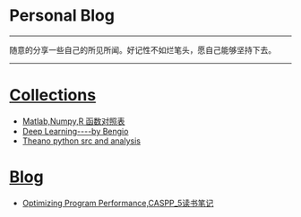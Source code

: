 # Personal Blog
---
随意的分享一些自己的所见所闻。好记性不如烂笔头，愿自己能够坚持下去。

---
# [Collections][collection]
- [Matlab,Numpy,R 函数对照表][matlab-python-xref.pdf]
- [Deep Learning----by Bengio][deep_learning_bengio]
- [Theano python src and analysis][theano]

# [Blog][blog]
- [Optimizing Program Performance,CASPP_5读书笔记][csapp]

[collection]:https://github.com/jwmneu/note/tree/master/collections
[matlab-python-xref.pdf]:https://github.com/jwmneu/note/blob/master/collections/matlab-python-xref.pdf
[deep_learning_bengio]:https://github.com/jwmneu/note/blob/master/collections/Bengio-Deep%20Learning.pdf
[theano]:https://github.com/jwmneu/note/blob/master/collections/Theano.pdf
[blog]:https://github.com/jwmneu/note/tree/master/doc
[csapp]:https://github.com/jwmneu/note/blob/master/doc/CSAPP_5.md
